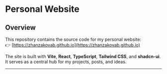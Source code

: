 # Personal Website

## Overview
This repository contains the source code for my personal website:  
👉 [https://zhanzakovab.github.io](https://zhanzakovab.github.io)  

The site is built with **Vite**, **React**, **TypeScript**, **Tailwind CSS**, and **shadcn-ui**.  
It serves as a central hub for my projects, posts, and ideas.

---
